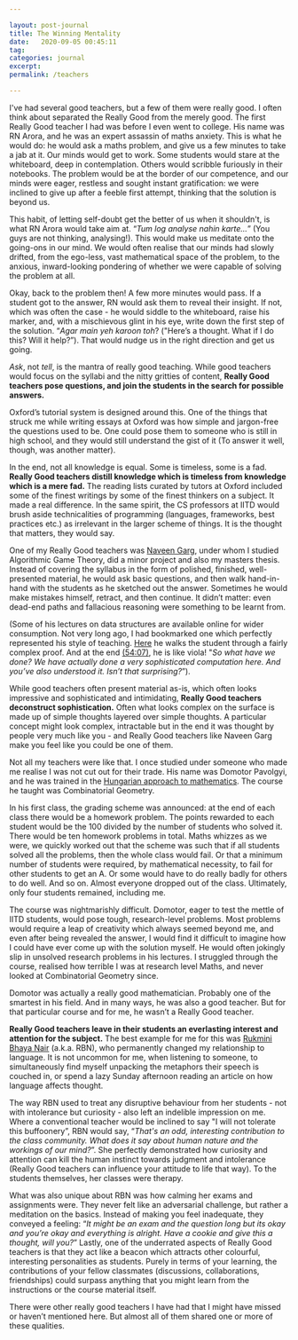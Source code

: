 ```yaml
---

layout: post-journal
title: The Winning Mentality
date:   2020-09-05 00:45:11
tag: 
categories: journal
excerpt: 
permalink: /teachers

---
```


I've had several good teachers, but a few of them were really good. I often think about separated the Really Good from the merely good.
The first Really Good teacher I had was before I even went to college. His name was RN Arora, and he was an expert assassin of maths anxiety.  This is what he would do:  he would ask a maths problem, and give us a few minutes to take a jab at it. Our minds would get to work. Some students would stare at the whiteboard, deep in contemplation. Others would scribble furiously in their notebooks. The problem would be at the border of our competence, and our minds were eager, restless and sought instant gratification: we were inclined to give up after a feeble first attempt, thinking that the solution is beyond us.  

This habit, of letting self-doubt get the better of us when it shouldn't, is what RN Arora would take aim at. “*Tum log analyse nahin karte...*” (You guys are not thinking, analysing!). This would make us meditate onto the going-ons in our mind. We would often realise that our minds had slowly drifted, from the ego-less, vast mathematical space of the problem, to the anxious, inward-looking pondering of whether we were capable of solving the problem at all. 

Okay, back to the problem then! A few more minutes would pass.  If a student got to the answer, RN would ask them to reveal their insight. If not, which was often the case - he would siddle to the whiteboard, raise his marker, and, with a mischievous glint in his eye, write down the first step of the solution. “*Agar main yeh karoon toh*? ("Here’s a thought. What if I do this? Will it help?”).  That would nudge us in the right direction and get us going.

*Ask*, not *tell*, is the mantra of really good teaching.   While good teachers would focus on the syllabi and the nitty gritties of content, **Really Good teachers pose questions, and join the students in the search for possible answers.**

Oxford’s tutorial system is designed around this.  One of the things that struck me while writing essays at Oxford was how simple and jargon-free the questions used to be. One could pose them to someone who is still in high school, and they would still understand the gist of it (To answer it well, though, was another matter).

In the end, not all knowledge is equal. Some is timeless, some is a fad.  **Really Good teachers distill knowledge which is timeless from knowledge which is a mere fad.** The reading lists curated by tutors at Oxford included some of the finest writings by some of the finest thinkers on a subject. It made a real difference.  In the same spirit, the CS professors at IITD would brush aside technicalities of programming (languages, frameworks, best practices etc.) as irrelevant in the larger scheme of things. It is the thought that matters, they would say.  

One of my Really Good teachers was [Naveen Garg](https://en.wikipedia.org/wiki/Naveen_Garg?fbclid=IwAR0KYN66YkAPs0w_xFx0KwbbA6uT0EN-RXcDGJ_BjxtDLvk8dqLNZkrCOqc), under whom I studied Algorithmic Game Theory, did a minor project and also my masters thesis.  Instead of covering the syllabus in the form of polished, finished, well-presented material, he would ask basic questions, and then walk hand-in-hand with the students as he sketched out the answer. Sometimes he would make mistakes himself, retract, and then continue. It didn’t matter: even dead-end paths and fallacious reasoning were something to be learnt from. 

(Some of his lectures on data structures are available online for wider consumption. Not very long ago, I had bookmarked one which perfectly represented his style of teaching. [Here](https://www.youtube.com/watch?v=KyMiqaA0ijM&feature=youtu.be&t=1742&fbclid=IwAR0KYN66YkAPs0w_xFx0KwbbA6uT0EN-RXcDGJ_BjxtDLvk8dqLNZkrCOqc) he walks the student through a fairly complex proof. And at the end [(54:07)](https://www.youtube.com/watch?v=KyMiqaA0ijM&feature=youtu.be&t=3243&fbclid=IwAR0KYN66YkAPs0w_xFx0KwbbA6uT0EN-RXcDGJ_BjxtDLvk8dqLNZkrCOqc), he is like viola!  "*So what have we done?  We have actually done a very sophisticated computation here. And you’ve also understood it. Isn’t that surprising?*”).

While good teachers often present material as-is, which often looks impressive and sophisticated and intimidating,  **Really Good teachers deconstruct sophistication.**   Often what looks complex on the surface is made up of simple thoughts layered over simple thoughts. A particular concept might look complex, intractable but in the end it was thought by people very much like you - and Really Good teachers like Naveen Garg make you feel like you could be one of them.

Not all my teachers were like that. I once studied under someone who made me realise I was not cut out for their trade. His name was  Domotor Pavolgyi, and he was trained in the [Hungarian approach to mathematics](https://blogs.ams.org/matheducation/2015/01/10/the-hungarian-approach-and-how-it-fits-the-american-educational-landscape/?fbclid=IwAR0KYN66YkAPs0w_xFx0KwbbA6uT0EN-RXcDGJ_BjxtDLvk8dqLNZkrCOqc). The course he taught was Combinatorial Geometry. 

In his first class, the grading scheme was announced: at the end of each class there would be a homework problem. The points rewarded to each student would be the 100 divided by the number of students who solved it. There would be ten homework problems in total.  Maths whizzes as we were, we quickly worked out that the scheme was such that if all students solved all the problems, then the whole class would fail. Or that a minimum number of students were required, by mathematical necessity, to fail for other students to get an A. Or some would have to do really badly for others to do well. And so on. Almost everyone dropped out of the class. Ultimately, only four students remained, including me. 

The course was nightmarishly difficult.  Domotor, eager to test the mettle of IITD students, would pose tough, research-level problems. Most problems would require a leap of creativity which always seemed beyond me, and even after being revealed the answer, I would find it difficult to imagine how I could have ever come up with the solution myself. He would often jokingly slip in unsolved research problems in his lectures. I struggled through the course,  realised how terrible I was at research level Maths, and never looked at Combinatorial Geometry since.

Domotor was actually a really good mathematician. Probably one of the smartest in his field. And in many ways, he was also a good teacher. But for that particular course and for me, he wasn’t a Really Good teacher.

**Really Good teachers leave in their students an everlasting interest and attention for the subject.**  The best example for me for this was [Rukmini Bhaya Nair](https://en.wikipedia.org/wiki/Rukmini_Bhaya_Nair?fbclid=IwAR0KYN66YkAPs0w_xFx0KwbbA6uT0EN-RXcDGJ_BjxtDLvk8dqLNZkrCOqc) (a.k.a. RBN), who permanently changed my relationship to language.  It is not uncommon for me, when listening to someone, to simultaneously find myself unpacking the metaphors their speech is couched in, or spend a lazy Sunday afternoon reading an article on how language affects thought.

The way RBN used to treat any disruptive behaviour from her students - not with intolerance but curiosity -  also left an indelible impression on me. Where a conventional teacher would be inclined to say "I will not tolerate this buffoonery”,  RBN would say,  “*That's an odd, interesting contribution to the class community. What does it say about human nature and the workings of our mind?*”.  She perfectly demonstrated how curiosity and attention can kill the human instinct towards judgment and intolerance (Really Good teachers can influence your attitude to life that way). To the students themselves, her classes were therapy.   

What was also unique about RBN was how calming her exams and assignments were. They never felt like an adversarial challenge, but rather a meditation on the basics. Instead of making you feel inadequate, they conveyed a feeling: “*It might be an exam and the question long but its okay and you’re okay and everything is alright. Have a cookie and give this a thought, will you?*”
Lastly, one of the underrated aspects of Really Good teachers is that they act like a beacon which attracts other colourful, interesting personalities as students. Purely in terms of your learning, the contributions of your fellow classmates (discussions, collaborations, friendships) could surpass anything that you might learn from the instructions or the course material itself.

There were other really good teachers I have had that I might have missed or haven’t mentioned here. But almost all of them shared one or more of these qualities.
